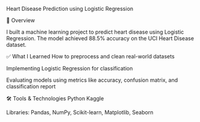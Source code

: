 Heart Disease Prediction using Logistic Regression

📌 Overview

I built a machine learning project to predict heart disease using Logistic Regression.
The model achieved 88.5% accuracy on the UCI Heart Disease dataset.

✅ What I Learned
How to preprocess and clean real-world datasets

Implementing Logistic Regression for classification

Evaluating models using metrics like accuracy, confusion matrix, and classification report

🛠️ Tools & Technologies
Python
Kaggle

Libraries: Pandas, NumPy, Scikit-learn, Matplotlib, Seaborn
